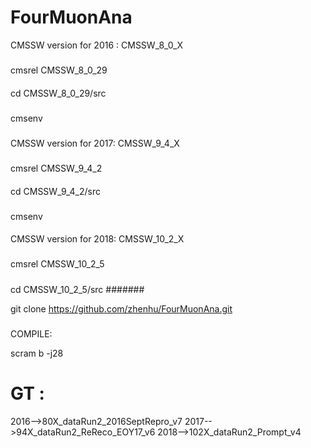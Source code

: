 # FourMuonAna
CMSSW version for 2016 : CMSSW_8_0_X 
#####
cmsrel CMSSW_8_0_29
####
cd CMSSW_8_0_29/src
###
cmsenv
#####
CMSSW version for 2017: CMSSW_9_4_X 
###
cmsrel CMSSW_9_4_2
####
cd CMSSW_9_4_2/src
###
cmsenv
####

CMSSW  version for 2018:  CMSSW_10_2_X
###
cmsrel CMSSW_10_2_5
#####
cd CMSSW_10_2_5/src
#######

git clone https://github.com/zhenhu/FourMuonAna.git

#####

COMPILE:

scram b -j28

####

# GT :
2016-->80X_dataRun2_2016SeptRepro_v7
2017-->94X_dataRun2_ReReco_EOY17_v6
2018-->102X_dataRun2_Prompt_v4









